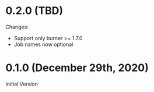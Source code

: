 # 0.2.0 (TBD)

Changes:

* Support only burner >= 1.7.0
* Job names now optional
# 0.1.0 (December 29th, 2020)

Initial Version
